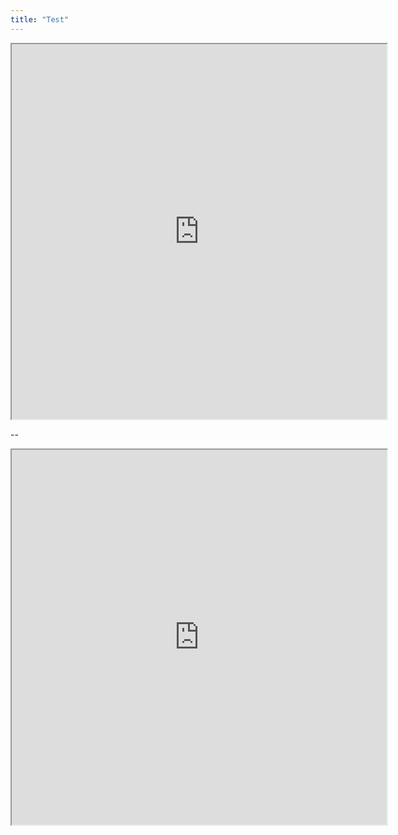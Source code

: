 ```yaml
---
title: "Test"
---
```


<iframe src="https://openprocessing.org/sketch/1592113/embed/?plusEmbedHash=YTY1OGM4YjZjYTdkMTg3MjJkYTQ3YzFjZjdkZjZhNzRlMGVmNjI3YzllZmQwZjQxOWIxNDMwNWU2MmM2OWUxZjQ0ZTkyYmY4ZTBmMDVkY2FiNGJjYTU0NWE5ODc5N2VkZDcxNDY1N2JmMjNmNDg4NWFlNmU3ZDFhNTIzYjgwN2JIeitvMU00NDV4aWF3YzVIbVBOR1hsSDJjZTJkV0tIQTVNdGU0MXBxNURNa2xFV3BKNGRtZlJBRE43UVpNRmEyMmErTXZ2ZE55UjVZcWNvaHYyMjd1QT09&plusEmbedTitle=true" width="600" height="600"></iframe>


--

<iframe src="https://openprocessing.org/sketch/1590934/embed/?plusEmbedHash=MTAxMjdlZmRlNWZhNzVhNzE5YjAxMjJjM2I0OGE1YTRlNzcyZTg2ZjJiMTQ0MTk5YmM3YjY3ZDllNWE5NzA3MTMxNzdkNTdhNzU2ZDc2NzFhZGExNGIyMWI4YTk0ZjBjOTllMzhiNWM1ZTc2YjNlNzhiY2E3NGQxMGQzYzdiZDQ3TGFJWTRXNE80M2o1MXhGWlY4d05DSEJBV0xBUVdQL1JWNkt2THE0VjRVVFE3UFp3SHF5a21SVEc0N0lBcW81L0RtZWdxS2FDVVAvVWxMWVBDU1FrUT09&plusEmbedTitle=true" width="600" height="600"></iframe>